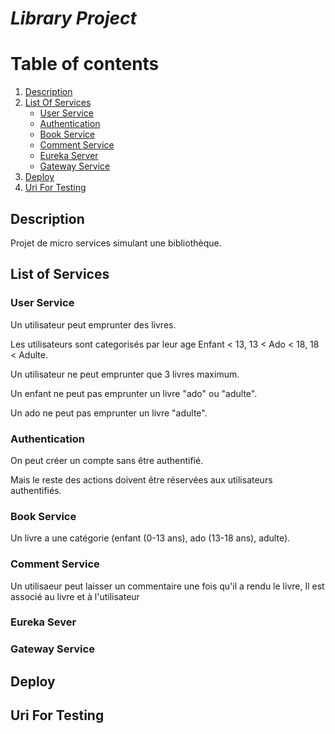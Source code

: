 # *Library Project*

# Table of contents
1. [Description](#description)
2. [List Of Services](#list-of-services)
    - [User Service](#user-service)
    - [Authentication](#authentication)
    - [Book Service](#book-service)
    - [Comment Service](#comment-service)
    - [Eureka Server](#eureka-server)
    - [Gateway Service](#gateway-service)
3. [Deploy](#deploy) 
4. [Uri For Testing](#uri-for-testing)


## Description 
Projet de micro services simulant une bibliothèque.


## List of Services
### User Service
Un utilisateur peut emprunter des livres.

Les utilisateurs sont categorisés par leur age Enfant < 13, 13 < Ado < 18, 18 < Adulte.

Un utilisateur ne peut emprunter que 3 livres maximum.

Un enfant ne peut pas emprunter un livre "ado" ou "adulte".

Un ado ne peut pas emprunter un livre "adulte".
### Authentication
On peut créer un compte sans être authentifié.

Mais le reste des actions doivent être réservées aux utilisateurs authentifiés.
### Book Service
Un livre a une catégorie (enfant (0-13 ans), ado (13-18 ans), adulte).
### Comment Service
Un utilisaeur peut laisser un commentaire une fois qu'il a rendu le livre,
Il est associé au livre et à l'utilisateur
### Eureka Sever
### Gateway Service

## Deploy

## Uri For Testing









 

